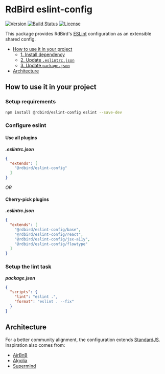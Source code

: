 # RdBird eslint-config

[![Version][version-svg]][package-url] [![Build Status][circleci-svg]][circleci-url] [![License][license-image]][license-url]

This package provides RdBird's [ESLint](http://eslint.org) configuration as an extensible shared config.

<!-- START doctoc generated TOC please keep comment here to allow auto update -->
<!-- DON'T EDIT THIS SECTION, INSTEAD RE-RUN doctoc TO UPDATE -->


- [How to use it in your project](#how-to-use-it-in-your-project)
  - [1. Install dependency](#1-install-dependency)
  - [2. Update `.eslintrc.json`](#2-update-eslintrcjson)
  - [3. Update `package.json`](#3-update-packagejson)
- [Architecture](#architecture)

<!-- END doctoc generated TOC please keep comment here to allow auto update -->

## How to use it in your project

### Setup requirements
```sh
npm install @rdbird/eslint-config eslint --save-dev
```

### Configure eslint

#### Use all plugins
***.eslintrc.json***
```json
{
  "extends": [
    "@rdbird/eslint-config"
  ]
}
```

*OR*

#### Cherry-pick plugins
***.eslintrc.json***
```json
{
  "extends": [
    "@rdbird/eslint-config/base",
    "@rdbird/eslint-config/react",
    "@rdbird/eslint-config/jsx-a11y",
    "@rdbird/eslint-config/flowtype"
  ]
}
```

### Setup the lint task

***package.json***
```json
{
  "scripts": {
    "lint": "eslint .",    
    "format": "eslint . --fix"    
  }
}
```

## Architecture

For a better community alignment, the configuration extends [StandardJS](https://standardjs.com/). Inspiration also comes from:
* [AirBnB](https://github.com/airbnb/javascript/tree/master/packages/eslint-config-airbnb-base)
* [Algolia](https://github.com/algolia/eslint-config-algolia)
* [Supermind](https://github.com/supermind/eslint-config-supermind)

[version-svg]: https://img.shields.io/npm/v/@rdbird/eslint-config.svg?style=flat-square
[package-url]: https://www.npmjs.com/package/@rdbird/eslint-config
[circleci-svg]: https://circleci.com/gh/RdBird/eslint-config.svg?style=shield
[circleci-url]: https://circleci.com/gh/RdBird/eslint-config
[license-image]: http://img.shields.io/badge/license-MIT-green.svg?style=flat-square
[license-url]: LICENSE
